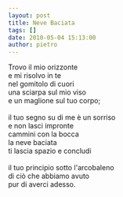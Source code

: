 ```yaml
---
layout: post
title: Neve Baciata
tags: []
date: 2010-05-04 15:13:00
author: pietro
---
```

Trovo il mio orizzonte<br/>e mi risolvo in te<br/>nel gomitolo di cuori<br/>una sciarpa sul mio viso<br/>e un maglione sul tuo corpo;<br/><br/>il tuo segno su di me è un sorriso<br/>e non lasci impronte<br/>cammini con la bocca<br/>la neve baciata<br/>ti lascia spazio e concludi<br/><br/>il tuo principio sotto l'arcobaleno<br/>di ciò che abbiamo avuto<br/>pur di averci adesso.
